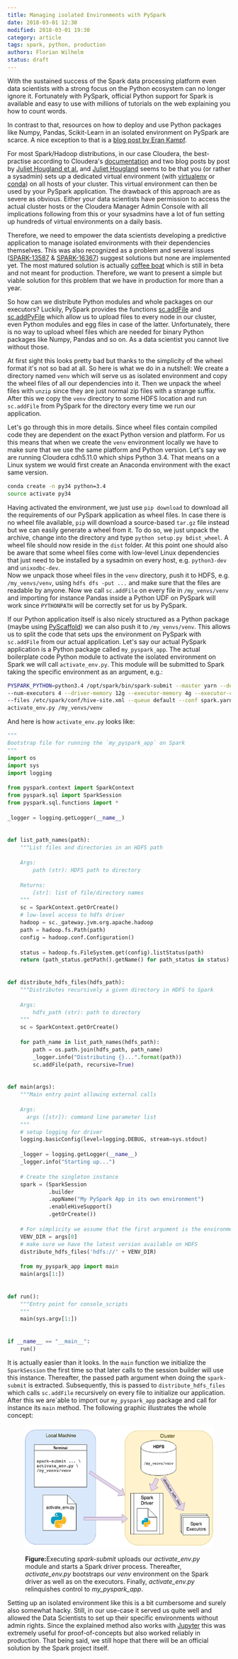 ```yaml
---
title: Managing isolated Environments with PySpark
date: 2018-03-01 12:30
modified: 2018-03-01 19:30
category: article
tags: spark, python, production
authors: Florian Wilhelm
status: draft
---
```


With the sustained success of the Spark data processing platform even data scientists with a strong focus on the Python ecosystem can no longer ignore it. Fortunately with PySpark, official Python support for Spark is available and easy to use with millions of tutorials on the web explaining you how to count words. 

In contrast to that, resources on how to deploy and use Python packages like Numpy, Pandas, Scikit-Learn in an isolated environment on PySpark are scarce. A nice exception to that is a [blog post by Eran Kampf][].

For most Spark/Hadoop distributions, in our case Cloudera, the best-practise according to Cloudera's [documentation][] and two blog posts by post by [Juliet Hougland et al.][] and [Juliet Hougland][] seems to be that you (or rather a sysadmin) sets up a dedicated virtual environment (with [virtualenv][] or [conda][]) on all hosts of your cluster. This virtual environment can then be used by your PySpark application. The drawback of this approach are as severe as obvious. Either your data scientists have permission to access the actual cluster hosts or the Cloudera Manager Admin Console with all implications following from this or your sysadmins have a lot of fun setting up hundreds of virtual environments on a daily basis. 

Therefore, we need to empower the data scientists developing a predictive application to manage isolated environments with their dependencies themselves. This was also recognized as a problem and several issues ([SPARK-13587][] & [SPARK-16367][]) suggest solutions but none are implemented yet. The most matured solution is actually [coffee boat] which is still in beta and not meant for production. Therefore, we want to present a simple but viable solution for this problem that we have in production for more than a year.

So how can we distribute Python modules and whole packages on our executors? Luckily, PySpark provides the functions [sc.addFile][] and [sc.addPyFile][] which allow us to upload files to every node in our cluster, even Python modules and egg files in case of the latter. Unfortunately, there is no way to upload wheel files which are needed for binary Python packages like Numpy, Pandas and so on. As a data scientist you cannot live without those. 

At first sight this looks pretty bad but thanks to the simplicity of the wheel format it's not so bad at all. So here is what we do in a nutshell: We create a directory named ``venv`` which will serve us as isolated environment and copy the wheel files of all our dependencies into it. Then we unpack the wheel files with ``unzip`` since they are just normal zip files with a strange suffix. After this we copy the ``venv`` directory to some HDFS location and run ``sc.addFile`` from PySpark for the directory every time we run our application.

Let's go through this in more details. Since wheel files contain compiled code they are dependent on the exact Python version and platform. For us this means that when we create the ``venv`` environment locally we have to make sure that we use the same platform and Python version. Let's say we are running Cloudera cdh5.11.0 which ships Python 3.4. That means on a Linux system we would first create an Anaconda environment with the exact same version.

```bash
conda create -n py34 python=3.4
source activate py34
```

Having activated the environment, we just use ``pip download`` to download all the requirements of our PySpark application as wheel files. In case there is no wheel file available, ``pip`` will download a source-based ``tar.gz`` file instead but we can easily generate a wheel from it. To do so, we just unpack the archive, change into the directory and type ``python setup.py bdist_wheel``. A wheel file should now reside in the `dist` folder. At this point one should also be aware that some wheel files come with low-level Linux dependencies that just need to be installed by a sysadmin on every host, e.g. ``python3-dev`` and ``unixodbc-dev``.   
Now we unpack those wheel files in the ``venv`` directory, push it to HDFS, e.g. ``/my_venvs/venv``, using ``hdfs dfs -put ...`` and make sure that the files are readable by anyone. Now we call ``sc.addFile`` on every file in ``/my_venvs/venv`` and importing for instance Pandas inside a Python UDF on PySpark will work since ``PYTHONPATH`` will be correctly set for us by PySpark.

If our Python application itself is also nicely structured as a Python package (maybe using [PyScaffold][]) we can also push it to `/my_venvs/venv`. This allows us to split the code that sets ups the environment on PySpark with ``sc.addFile`` from our actual application. Let's say our actual PySpark application is a Python package called ``my_pyspark_app``. The actual boilerplate code Python module to activate the isolated environment on Spark we will call ``activate_env.py``. This module will be submitted to Spark taking the specific environment as an argument, e.g.:

```bash
PYSPARK_PYTHON=python3.4 /opt/spark/bin/spark-submit --master yarn --deploy-mode cluster \
--num-executors 4 --driver-memory 12g --executor-memory 4g --executor-cores 1 \
--files /etc/spark/conf/hive-site.xml --queue default --conf spark.yarn.maxAppAttempts=1 \
activate_env.py /my_venvs/venv
```

And here is how ``activate_env.py`` looks like:
```python
"""
Bootstrap file for running the `my_pyspark_app` on Spark
"""
import os
import sys
import logging

from pyspark.context import SparkContext
from pyspark.sql import SparkSession
from pyspark.sql.functions import *

_logger = logging.getLogger(__name__)


def list_path_names(path):
    """List files and directories in an HDFS path

    Args:
        path (str): HDFS path to directory

    Returns:
        [str]: list of file/directory names
    """
    sc = SparkContext.getOrCreate()
    # low-level access to hdfs driver
    hadoop = sc._gateway.jvm.org.apache.hadoop
    path = hadoop.fs.Path(path)
    config = hadoop.conf.Configuration()

    status = hadoop.fs.FileSystem.get(config).listStatus(path)
    return (path_status.getPath().getName() for path_status in status)


def distribute_hdfs_files(hdfs_path):
    """Distributes recursively a given directory in HDFS to Spark

    Args:
        hdfs_path (str): path to directory
    """
    sc = SparkContext.getOrCreate()

    for path_name in list_path_names(hdfs_path):
        path = os.path.join(hdfs_path, path_name)
        _logger.info("Distributing {}...".format(path))
        sc.addFile(path, recursive=True)


def main(args):
    """Main entry point allowing external calls

    Args:
      args ([str]): command line parameter list
    """
    # setup logging for driver
    logging.basicConfig(level=logging.DEBUG, stream=sys.stdout)

    _logger = logging.getLogger(__name__)
    _logger.info("Starting up...")

    # Create the singleton instance
    spark = (SparkSession
             .builder
             .appName("My PySpark App in its own environment")
             .enableHiveSupport()
             .getOrCreate())

    # For simplicity we assume that the first argument is the environment on HDFS
    VENV_DIR = args[0]
    # make sure we have the latest version available on HDFS
    distribute_hdfs_files('hdfs://' + VENV_DIR)

    from my_pyspark_app import main
    main(args[1:])


def run():
    """Entry point for console_scripts
    """
    main(sys.argv[1:])


if __name__ == "__main__":
    run()
```

It is actually easier than it looks. In the ``main`` function we initialize the ``SparkSession`` the first time so that later calls to the session builder will use this instance. Thereafter, the passed path argument when doing the ``spark-submit`` is extracted. Subsequently, this is passed to ``distribute_hdfs_files`` which calls ``sc.addFile`` recursively on every file to initialize our application. After this we are`able to import our ``my_pyspark_app`` package and call for instance its ``main`` method. The following graphic illustrates the whole concept: 

<figure>
<p align="center">
<img class="noZoom" src="/images/pyspark_venv.png" alt="Building and publishing a package">
<figcaption><strong>Figure:</strong>Executing <em>spark-submit</em> uploads our <em>activate_env.py</em> module and starts a Spark driver process. Thereafter, <em>activate_env.py</em> bootstraps our <em>venv</em> environment on the Spark driver as well as on the executors. Finally, <em>activate_env.py</em> relinquishes control to <em>my_pyspark_app</em>.</figcaption>
</p>
</figure>

Setting up an isolated environment like this is a bit cumbersome and surely also somewhat hacky. Still, in our use-case it served us quite well and allowed the Data Scientists to set up their specific environments without admin rights. Since the explained method also works with [Jupyter][] this was extremely useful for proof-of-concepts but also worked reliably in production. That being said, we still hope that there will be an official solution by the Spark project itself.


[documentation]: https://www.cloudera.com/documentation/enterprise/5-6-x/topics/spark_python.html#spark_python__section_kr2_4zs_b5
[Juliet Hougland et al.]: http://blog.cloudera.com/blog/2016/02/making-python-on-apache-hadoop-easier-with-anaconda-and-cdh/
[Juliet Hougland]: http://blog.cloudera.com/blog/2015/09/how-to-prepare-your-apache-hadoop-cluster-for-pyspark-jobs/
[sc.addFile]: http://spark.apache.org/docs/latest/api/python/pyspark.html#pyspark.SparkContext.addFile
[sc.addPyFile]: http://spark.apache.org/docs/latest/api/python/pyspark.html#pyspark.SparkContext.addPyFile
[SPARK-13587]: https://issues.apache.org/jira/browse/SPARK-13587
[SPARK-16367]: https://issues.apache.org/jira/browse/SPARK-16367
[virtualenv]: https://virtualenv.pypa.io/en/stable/
[conda]: https://conda.io/docs/intro.html
[blog post by Eran Kampf]: https://developerzen.com/best-practices-writing-production-grade-pyspark-jobs-cb688ac4d20f
[coffee boat]: https://github.com/nteract/coffee_boat
[PyScaffold]: http://pyscaffold.org/
[Jupyter]: http://jupyter.org/
